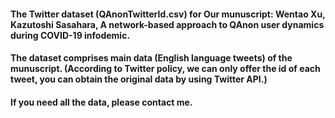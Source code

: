 #### The Twitter dataset (QAnonTwitterId.csv) for Our munuscript: Wentao Xu, Kazutoshi Sasahara, A network-based approach to QAnon user dynamics during COVID-19 infodemic.
#### The dataset comprises main data (English language tweets) of the munuscript. (According to Twitter policy, we can only offer the id of each tweet, you can obtain the original data by using Twitter API.)
#### If you need all the data, please contact me.
